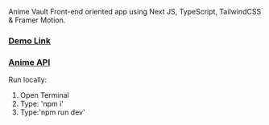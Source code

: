 Anime Vault Front-end oriented app using Next JS, TypeScript, TailwindCSS & Framer Motion.

### [Demo Link]()

### [Anime API](https://shikimori.one/api/animes)

Run locally:

1. Open Terminal
2. Type: 'npm i'
3. Type:'npm run dev'
